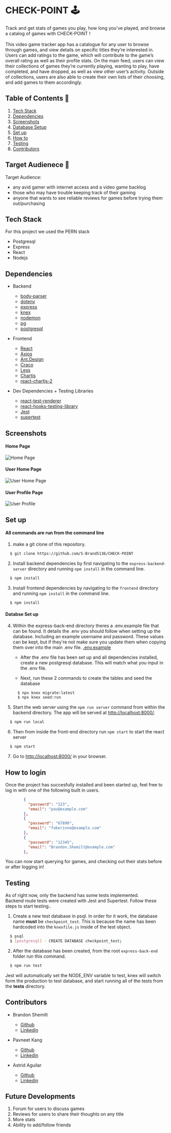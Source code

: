 # CHECK-POINT 🕹️

Track and get stats of games you play, how long you've played, and browse a catalog of games with CHECK-POINT !
<br />
<br />
This video game tracker app has a catalogue for any user to browse through games, and view details on specific titles they’re interested in. Users can add ratings to the game, which will contribute to the game’s overall rating as well as their profile stats. On the main feed, users can view their collections of games they’re currently playing, wanting to play, have completed, and have dropped, as well as view other user’s activity. Outside of collections, users are also able to create their own lists of their choosing, and add games to them accordingly.

## Table of Contents 📖

1. [Tech Stack](#techstack)
2. [Dependencies](#dependencies)
3. [Screenshots](#screenshots)
4. [Database Setup](#database)
5. [Set up](#setUp)
6. [How to](#howTo)
7. [Testing](#tests)
8. [Contributors](#contributors)

## Target Audienece 🙇

Target Audience:

- any avid gamer with internet access and a video game backlog
- those who may have trouble keeping track of their gaming
- anyone that wants to see reliable reviews for games before trying them out/purchasing

## Tech Stack <a name='techstack'></a>

For this project we used the PERN stack

- Postgresql
- Express
- React
- Nodejs

## Dependencies <a name='dependencies'></a>

- Backend

  - [body-parser](https://expressjs.com/en/resources/middleware/body-parser.html)
  - [dotenv](https://www.npmjs.com/package/dotenv)
  - [express](https://expressjs.com/)
  - [knex](https://knexjs.org/)
  - [nodemon](https://www.npmjs.com/package/nodemon)
  - [pg](https://www.npmjs.com/package/pg)
  - [postgresql](https://github.com/S-Brand5136/CHECK-POINT)

- Frontend

  - [React](https://reactjs.org/)
  - [Axios](https://axios-http.com/docs/intro)
  - [Ant.Design](https://ant.design/)
  - [Craco](https://www.npmjs.com/package/@craco/craco)
  - [Less](https://lesscss.org/)
  - [Chartjs](https://www.chartjs.org/)
  - [react-chartjs-2](https://www.npmjs.com/package/react-chartjs-2)

- Dev Dependencies + Testing Libraries

  - [react-test-renderer](https://reactjs.org/docs/test-renderer.html)
  - [react-hooks-testing-library](https://react-hooks-testing-library.com/)
  - [Jest](https://jestjs.io/)
  - [supertest](https://www.npmjs.com/package/supertest)

## Screenshots <a name='screenshots'></a>

#### Home Page

![Home Page](https://github.com/S-Brand5136/CHECK-POINT/blob/master/docs/homepage_visitor.png)

#### User Home Page

![User Home Page](https://github.com/S-Brand5136/CHECK-POINT/blob/master/docs/homepage_user.png)

#### User Profile Page

![User Profile](https://github.com/S-Brand5136/CHECK-POINT/blob/master/docs/user_profile.png)

## Set up <a name='setUp'></a>

#### All commands are run from the command line

1. make a git clone of this repository.

```bash
  $ git clone https://github.com/S-Brand5136/CHECK-POINT
```

2. Install backend dependencies by first navigating to the `express-backend-server` directory and running `npm install` in the command line.

```bash
  $ npm install
```

3. Install frontend dependencies by navigating to the `frontend` directory and running `npm install` in the command line.

```bash
  $ npm install
```

#### Databse Set up <a name='database'></a>

4. Within the express-back-end directory theres a .env.example file that can be found. It details the .env you should follow when setting up the database. Including an example username and password. These values can be kept, but if they're not make sure you update them when copying them over into the main .env file.
   [.env.example](https://github.com/S-Brand5136/CHECK-POINT/blob/master/express-back-end/.env.example)

   - After the .env file has been set up and all dependencies installed, create a new postgresql database. This will match what you input in the .env file.

   - Next, run these 2 commands to create the tables and seed the database

   ```bash
     $ npx knex migrate:latest
     $ npx knex seed:run
   ```

5. Start the web server using the `npm run server` command from within the backend directory. The app will be served at <http://localhost:8000/>.

```bash
  $ npm run local
```

6. Then from inside the front-end directory run `npm start` to start the react server

```bash
  $ npm start
```

7. Go to <http://localhost:8000/> in your browser.

## How to login <a name='howTo'></a>

Once the project has succesfully installed and been started up, feel free to log in with one of the following built in users.

```JSON
        {
          "password": "123",
          "email": "pav@example.com"
        },
        {
          "password": "67890",
          "email": "fakerinne@example.com"
        },
        {
          "password": "12345",
          "email": "Brandon.Shemilt@example.com"
        },

```

You can now start querying for games, and checking out their stats before or after logging in!

## Testing <a name='tests'></a>

As of right now, only the backend has some tests implemented.
<br />
Backend route tests were created with Jest and Supertest. Follow these steps to start testing..

1. Create a new test database in psql. In order for it work, the database name **must** be `checkpoint_test`. This is because the name has been hardcoded into the `knexfile.js` inside of the test object.

```bash
  $ psql
  $ [postgresql] - CREATE DATABASE checkpoint_test;
```

2. After the database has been created, from the root `express-back-end` folder run this command.

```bash
  $ npm run test
```

Jest will automatically set the NODE_ENV variable to test, knex will switch form the production to test database, and start running all of the tests from the **tests** directory.

## Contributors <a name='contributors'></a>

- Brandon Shemilt

  - [Github](https://github.com/S-Brand5136)
  - [Linkedin](www.linkedin.com/in/brandon-shemilt-89a9401b1)

- Pavneet Kang

  - [Github](https://github.com/Pavneetk)
  - [Linkedin](https://www.linkedin.com/in/astrid-ch-aguilar/)

- Astrid Aguilar
  - [Github](https://github.com/astridcha1x)
  - [Linkedin](https://www.linkedin.com/in/pavneet-k-a139b3108/)

## Future Developments <a name='future'></a>

1. Forum for users to discuss games
2. Reviews for users to share their thoughts on any title
3. More stats
4. Ability to add/follow friends
